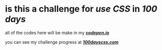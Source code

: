 # is this a challenge for _use CSS_ in _100 days_

all of the codes here will be make in my <a href="https://codepen.io/gabriel-batistuta">***codepen.io***</a>

you can see my challenge progress at <a href="https://100dayscss.com/progress/gabriel-batistuta/">***100dayscss.com***</a>
